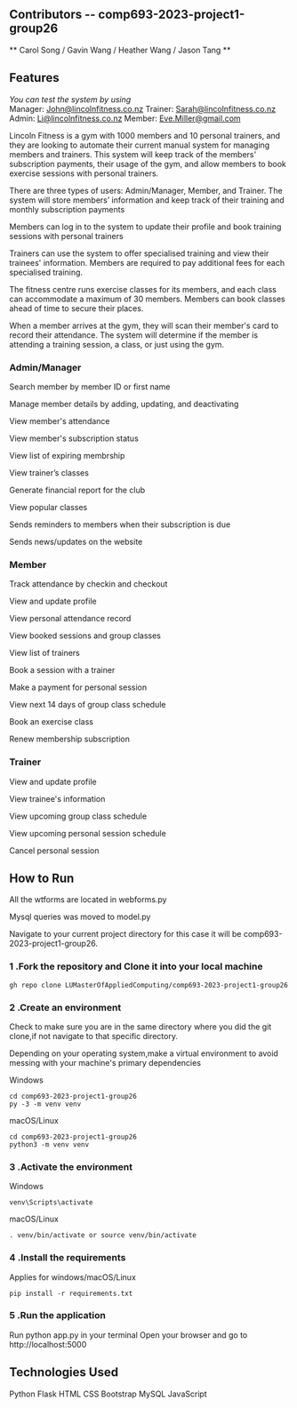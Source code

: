 ## Contributors -- comp693-2023-project1-group26


** Carol Song  /  Gavin Wang  /  Heather Wang  /  Jason Tang **


## Features
*You can test the system by using*  
Manager: John@lincolnfitness.co.nz
Trainer: Sarah@lincolnfitness.co.nz
Admin: Li@lincolnfitness.co.nz
Member: Eve.Miller@gmail.com

Lincoln Fitness is a gym with 1000 members and 10 personal trainers, and they are looking to automate their current manual system for managing members and trainers. This system will keep track of the members' subscription payments, their usage of the gym, and allow members to book exercise sessions with personal trainers.

There are three types of users: Admin/Manager, Member, and Trainer. The system will store members’ information and keep track of their training and monthly subscription payments

Members can log in to the system to update their profile and book training sessions with personal trainers

Trainers can use the system to offer specialised training and view their trainees' information. Members are required to pay additional fees for each specialised training.

The fitness centre runs exercise classes for its members, and each class can accommodate a maximum of 30 members. Members can book classes ahead of time to secure their places.

When a member arrives at the gym, they will scan their member's card to record their attendance. The system will determine if the member is attending a training session, a class, or just using the gym.



### Admin/Manager

Search member by member ID or first name

Manage member details by adding, updating, and deactivating

View member's attendance

View member's subscription status

View list of expiring membrship

View trainer’s classes

Generate financial report for the club

View popular classes

Sends reminders to members when their subscription is due

Sends news/updates on the website


### Member

Track attendance by checkin and checkout

View and update profile

View personal attendance record

View booked sessions and group classes

View list of trainers 

Book a session with a trainer

Make a payment for personal session

View next 14 days of group class schedule

Book an exercise class

Renew membership subscription


### Trainer

View and update profile

View trainee's information

View upcoming group class schedule

View upcoming personal session schedule

Cancel personal session


## How to Run

All the wtforms are located in webforms.py

Mysql queries was moved to model.py

Navigate to your current project directory for this case it will be comp693-2023-project1-group26.

### 1 .Fork the repository and Clone it into your local machine

```
gh repo clone LUMasterOfAppliedComputing/comp693-2023-project1-group26
```

### 2 .Create an environment
Check to make sure you are in the same directory where you did the git clone,if not navigate to that specific directory.

Depending on your operating system,make a virtual environment to avoid messing with your machine's primary dependencies

Windows

```
cd comp693-2023-project1-group26
py -3 -m venv venv
```

macOS/Linux

```
cd comp693-2023-project1-group26
python3 -m venv venv
```

### 3 .Activate the environment
Windows

```
venv\Scripts\activate
```

macOS/Linux

```
. venv/bin/activate or source venv/bin/activate
```

### 4 .Install the requirements

Applies for windows/macOS/Linux

```
pip install -r requirements.txt
```

### 5 .Run the application
Run python app.py in your terminal
Open your browser and go to http://localhost:5000

## Technologies Used
Python
Flask
HTML
CSS
Bootstrap
MySQL
JavaScript



